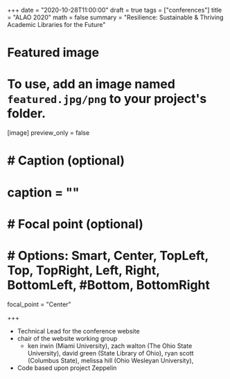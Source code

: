 +++
date = "2020-10-28T11:00:00"
draft = true
tags = ["conferences"]
title = "ALAO 2020"
math = false
summary = "Resilience: Sustainable & Thriving Academic Libraries for the Future"

# Featured image
# To use, add an image named `featured.jpg/png` to your project's folder.
[image]
   preview_only = false
#  # Caption (optional)
#  caption = ""
#
#  # Focal point (optional)
#  # Options: Smart, Center, TopLeft, Top, TopRight, Left, Right, BottomLeft, #Bottom, BottomRight
   focal_point = "Center"

+++

- Technical Lead for the conference website
- chair of the website working group
  - ken irwin (Miami University), zach walton (The Ohio State University), david green (State Library of Ohio), ryan scott (Columbus State), melissa hill (Ohio Wesleyan University), 
- Code based upon project Zeppelin
